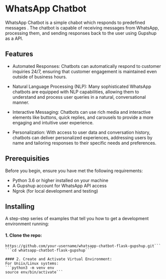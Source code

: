 # WhatsApp Chatbot
WhatsApp Chatbot is a simple chabot which responds to predefined messages . The chatbot is capable of receiving messages from WhatsApp, processing them, and sending responses back to the user using Gupshup as a API.
## Features
* Automated Responses: Chatbots can automatically respond to customer inquiries 24/7, ensuring that customer engagement is maintained even outside of business hours.

* Natural Language Processing (NLP): Many sophisticated WhatsApp chatbots are equipped with NLP capabilities, allowing them to understand and process user queries in a natural, conversational manner.

* Interactive Messaging: Chatbots can use rich media and interactive elements like buttons, quick replies, and carousels to provide a more engaging and intuitive user experience.

* Personalization: With access to user data and conversation history, chatbots can deliver personalized experiences, addressing users by name and tailoring responses to their specific needs and preferences.

## Prerequisities
Before you begin, ensure you have met the following requirements:

* Python 3.6 or higher installed on your machine
* A Gupshup account for WhatsApp API access
* Ngrok (for local development and testing)

## Installing

A step-step series of examples that tell you how to get a development environment running:


#### 1. Clone the repo:
```git clone
https://github.com/your-username/whatsapp-chatbot-flask-gupshup.git```
```cd whatsapp-chatbot-flask-gupshup```

#### 2. Create and Activate Virtual Environment:
For Uniix/Linux systems:
```python3 -m venv env
source env/bin/activate```













